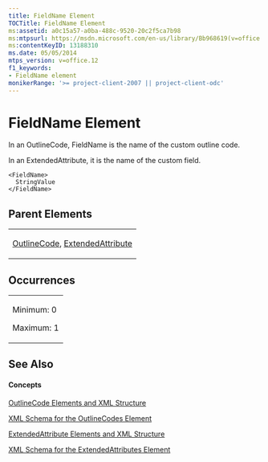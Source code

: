 ```yaml
---
title: FieldName Element
TOCTitle: FieldName Element
ms:assetid: a0c15a57-a0ba-488c-9520-20c2f5ca7b98
ms:mtpsurl: https://msdn.microsoft.com/en-us/library/Bb968619(v=office.12)
ms:contentKeyID: 13188310
ms.date: 05/05/2014
mtps_version: v=office.12
f1_keywords:
- FieldName element
monikerRange: '>= project-client-2007 || project-client-odc'
---
```


# FieldName Element




In an OutlineCode, FieldName is the name of the custom outline code.

In an ExtendedAttribute, it is the name of the custom field.

    <FieldName>
      StringValue
    </FieldName>

## Parent Elements

<table>
<colgroup>
<col style="width: 100%" />
</colgroup>
<tbody>
<tr class="odd">
<td><p><a href="outlinecode-element.md">OutlineCode</a>, <a href="extendedattribute-element.md">ExtendedAttribute</a></p></td>
</tr>
</tbody>
</table>

## Occurrences

<table>
<colgroup>
<col style="width: 100%" />
</colgroup>
<tbody>
<tr class="odd">
<td><p>Minimum: 0</p>
<p>Maximum: 1</p></td>
</tr>
</tbody>
</table>

## See Also

#### Concepts

[OutlineCode Elements and XML Structure](outlinecode-elements-and-xml-structure.md)

[XML Schema for the OutlineCodes Element](xml-schema-for-the-outlinecodes-element.md)

[ExtendedAttribute Elements and XML Structure](extendedattribute-elements-and-xml-structure.md)

[XML Schema for the ExtendedAttributes Element](xml-schema-for-the-extendedattributes-element.md)

